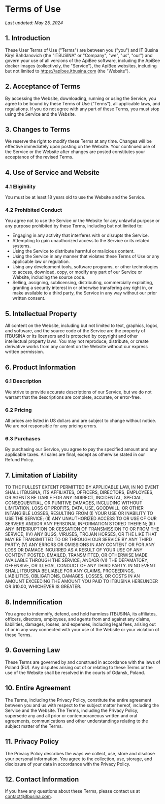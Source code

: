 # Terms of Use
_Last updated: May 25, 2024_

## 1. Introduction
These User Terms of Use ("Terms") are between you ("you") and IT Busina Kiryl Bahdanovich (the "ITBUSINA" or "Company", "we", "us", "our") and govern your use of all versions of the ApiBee software, including the ApiBee docker images (collectively, the "Service"), the ApiBee websites, including but not limited to https://apibee.itbusina.com (the "Website").

## 2. Acceptance of Terms
By accessing the Website, downloading, running or using the Service, you agree to be bound by these Terms of Use (“Terms”), all applicable laws, and regulations. If you do not agree with any part of these Terms, you must stop using the Service and the Website.

## 3. Changes to Terms
We reserve the right to modify these Terms at any time. Changes will be effective immediately upon posting on the Website. Your continued use of the Service or the Website after changes are posted constitutes your acceptance of the revised Terms.

## 4. Use of Service and Website

### 4.1 Eligibility
You must be at least 18 years old to use the Website and the Service.

### 4.2 Prohibited Conduct
You agree not to use the Service or the Website for any unlawful purpose or any purpose prohibited by these Terms, including but not limited to:

- Engaging in any activity that interferes with or disrupts the Service.
- Attempting to gain unauthorized access to the Service or its related systems.
- Using the Service to distribute harmful or malicious content.
- Using the Service in any manner that violates these Terms of Use or any applicable law or regulation.
- Using any development tools, software programs, or other technologies to access, download, copy, or modify any part of our Service or Website, including the source code.
- Selling, assigning, sublicensing, distributing, commercially exploiting, granting a security interest in or otherwise transfering any right in, or make available to a third party, the Service in any way without our prior written consent.

## 5. Intellectual Property
All content on the Website, including but not limited to text, graphics, logos, and software, and the source code of the Service are the property of ITBUSINA or its licensors and is protected by copyright and other intellectual property laws. You may not reproduce, distribute, or create derivative works from any content on the Website without our express written permission.

## 6. Product Information

### 6.1 Description
We strive to provide accurate descriptions of our Service, but we do not warrant that the descriptions are complete, accurate, or error-free.

### 6.2 Pricing
All prices are listed in US dollars and are subject to change without notice. We are not responsible for any pricing errors.

### 6.3 Purchases
By purchasing our Service, you agree to pay the specified amount and any applicable taxes. All sales are final, except as otherwise stated in our Refund Policy.

## 7. Limitation of Liability
TO THE FULLEST EXTENT PERMITTED BY APPLICABLE LAW, IN NO EVENT SHALL ITBUSINA, ITS AFFILIATES, OFFICERS, DIRECTORS, EMPLOYEES, OR AGENTS BE LIABLE FOR ANY INDIRECT, INCIDENTAL, SPECIAL, CONSEQUENTIAL, OR PUNITIVE DAMAGES, INCLUDING WITHOUT LIMITATION, LOSS OF PROFITS, DATA, USE, GOODWILL, OR OTHER INTANGIBLE LOSSES, RESULTING FROM (I) YOUR USE OR INABILITY TO USE THE SERVICE; (II) ANY UNAUTHORIZED ACCESS TO OR USE OF OUR SERVERS AND/OR ANY PERSONAL INFORMATION STORED THEREIN; (III) ANY INTERRUPTION OR CESSATION OF TRANSMISSION TO OR FROM THE SERVICE; (IV) ANY BUGS, VIRUSES, TROJAN HORSES, OR THE LIKE THAT MAY BE TRANSMITTED TO OR THROUGH OUR SERVICE BY ANY THIRD PARTY; (V) ANY ERRORS OR OMISSIONS IN ANY CONTENT OR FOR ANY LOSS OR DAMAGE INCURRED AS A RESULT OF YOUR USE OF ANY CONTENT POSTED, EMAILED, TRANSMITTED, OR OTHERWISE MADE AVAILABLE THROUGH THE SERVICE; AND/OR (VI) THE DEFAMATORY, OFFENSIVE, OR ILLEGAL CONDUCT OF ANY THIRD PARTY. IN NO EVENT SHALL ITBUSINA BE LIABLE FOR ANY CLAIMS, PROCEEDINGS, LIABILITIES, OBLIGATIONS, DAMAGES, LOSSES, OR COSTS IN AN AMOUNT EXCEEDING THE AMOUNT YOU PAID TO ITBUSINA HEREUNDER OR $10.00, WHICHEVER IS GREATER.

## 8. Indemnification
You agree to indemnify, defend, and hold harmless ITBUSINA, its affiliates, officers, directors, employees, and agents from and against any claims, liabilities, damages, losses, and expenses, including legal fees, arising out of or in any way connected with your use of the Website or your violation of these Terms.

## 9. Governing Law
These Terms are governed by and construed in accordance with the laws of Poland (EU). Any disputes arising out of or relating to these Terms or the use of the Website shall be resolved in the courts of Gdansk, Poland.

## 10. Entire Agreement
The Terms, including the Privacy Policy, constitute the entire agreement between you and us with respect to the subject matter hereof, including the Service and the Website. The Terms, including the Privacy Policy, supersede any and all prior or contemporaneous written and oral agreements, communications and other understandings relating to the subject matter of the Terms.

## 11. Privacy Policy
The Privacy Policy describes the ways we collect, use, store and disclose your personal information. You agree to the collection, use, storage, and disclosure of your data in accordance with the Privacy Policy.

## 12. Contact Information
If you have any questions about these Terms, please contact us at contact@itbusina.com.